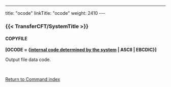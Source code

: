 ---
title: "ocode"
linkTitle: "ocode"
weight: 2410
---<span id="ocode"></span>

### {{< TransferCFT/SystemTitle  >}}

#### COPYFILE

******[OCODE =
{<u>internal code determined by the system</u>
&#124; ASCII &#124; EBCDIC}]******

Output file data code.

 

[Return to Command index](../../)
